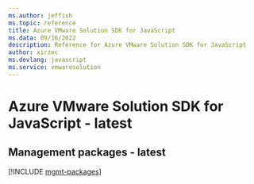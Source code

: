 ```yaml
---
ms.author: jeffish
ms.topic: reference
title: Azure VMware Solution SDK for JavaScript
ms.data: 09/16/2022
description: Reference for Azure VMware Solution SDK for JavaScript
author: xirzec
ms.devlang: javascript
ms.service: vmwaresolution
---
```

# Azure VMware Solution SDK for JavaScript - latest

## Management packages - latest
[!INCLUDE [mgmt-packages](vmware-solution-mgmt-index.md)]